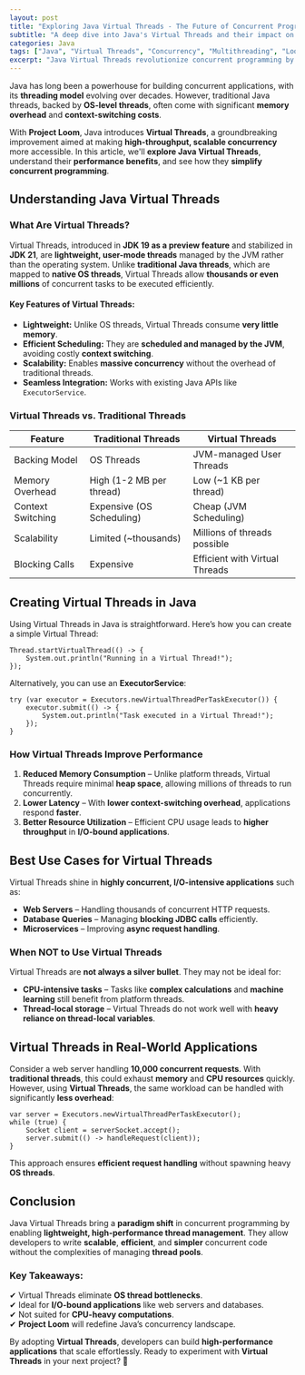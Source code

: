 ```yaml
---
layout: post
title: "Exploring Java Virtual Threads - The Future of Concurrent Programming"
subtitle: "A deep dive into Java's Virtual Threads and their impact on high-performance concurrent applications."
categories: Java
tags: ["Java", "Virtual Threads", "Concurrency", "Multithreading", "Loom", "Performance Optimization"]
excerpt: "Java Virtual Threads revolutionize concurrent programming by offering lightweight, scalable thread management. Learn how Virtual Threads work, their benefits, and how they compare to traditional threads."
---
```

Java has long been a powerhouse for building concurrent applications, with its **threading model** evolving over decades. However, traditional Java threads, backed by **OS-level threads**, often come with significant **memory overhead** and **context-switching costs**.

With **Project Loom**, Java introduces **Virtual Threads**, a groundbreaking improvement aimed at making **high-throughput, scalable concurrency** more accessible. In this article, we'll **explore Java Virtual Threads**, understand their **performance benefits**, and see how they **simplify concurrent programming**.

## Understanding Java Virtual Threads

### What Are Virtual Threads?

Virtual Threads, introduced in **JDK 19 as a preview feature** and stabilized in **JDK 21**, are **lightweight, user-mode threads** managed by the JVM rather than the operating system. Unlike **traditional Java threads**, which are mapped to **native OS threads**, Virtual Threads allow **thousands or even millions** of concurrent tasks to be executed efficiently.

#### Key Features of Virtual Threads:

- **Lightweight:** Unlike OS threads, Virtual Threads consume **very little memory**.
- **Efficient Scheduling:** They are **scheduled and managed by the JVM**, avoiding costly **context switching**.
- **Scalability:** Enables **massive concurrency** without the overhead of traditional threads.
- **Seamless Integration:** Works with existing Java APIs like `ExecutorService`.

### Virtual Threads vs. Traditional Threads

| Feature           | Traditional Threads         | Virtual Threads |
|------------------|--------------------------|----------------|
| Backing Model   | OS Threads                | JVM-managed User Threads |
| Memory Overhead | High (1-2 MB per thread)  | Low (~1 KB per thread) |
| Context Switching | Expensive (OS Scheduling) | Cheap (JVM Scheduling) |
| Scalability      | Limited (~thousands)     | Millions of threads possible |
| Blocking Calls   | Expensive                 | Efficient with Virtual Threads |

## Creating Virtual Threads in Java

Using Virtual Threads in Java is straightforward. Here’s how you can create a simple Virtual Thread:

```
Thread.startVirtualThread(() -> {
    System.out.println("Running in a Virtual Thread!");
});
```

Alternatively, you can use an **ExecutorService**:

```
try (var executor = Executors.newVirtualThreadPerTaskExecutor()) {
    executor.submit(() -> {
        System.out.println("Task executed in a Virtual Thread!");
    });
}
```

### How Virtual Threads Improve Performance

1. **Reduced Memory Consumption** – Unlike platform threads, Virtual Threads require minimal **heap space**, allowing millions of threads to run concurrently.
2. **Lower Latency** – With **lower context-switching overhead**, applications respond **faster**.
3. **Better Resource Utilization** – Efficient CPU usage leads to **higher throughput** in **I/O-bound applications**.

## Best Use Cases for Virtual Threads

Virtual Threads shine in **highly concurrent, I/O-intensive applications** such as:

- **Web Servers** – Handling thousands of concurrent HTTP requests.
- **Database Queries** – Managing **blocking JDBC calls** efficiently.
- **Microservices** – Improving **async request handling**.

### When NOT to Use Virtual Threads

Virtual Threads are **not always a silver bullet**. They may not be ideal for:

- **CPU-intensive tasks** – Tasks like **complex calculations** and **machine learning** still benefit from platform threads.
- **Thread-local storage** – Virtual Threads do not work well with **heavy reliance on thread-local variables**.

## Virtual Threads in Real-World Applications

Consider a web server handling **10,000 concurrent requests**. With **traditional threads**, this could exhaust **memory** and **CPU resources** quickly. However, using **Virtual Threads**, the same workload can be handled with significantly **less overhead**:

```
var server = Executors.newVirtualThreadPerTaskExecutor();
while (true) {
    Socket client = serverSocket.accept();
    server.submit(() -> handleRequest(client));
}
```

This approach ensures **efficient request handling** without spawning heavy **OS threads**.

## Conclusion

Java Virtual Threads bring a **paradigm shift** in concurrent programming by enabling **lightweight, high-performance thread management**. They allow developers to write **scalable**, **efficient**, and **simpler** concurrent code without the complexities of managing **thread pools**.

### Key Takeaways:
✔ Virtual Threads eliminate **OS thread bottlenecks**.  
✔ Ideal for **I/O-bound applications** like web servers and databases.  
✔ Not suited for **CPU-heavy computations**.  
✔ **Project Loom** will redefine Java’s concurrency landscape.

By adopting **Virtual Threads**, developers can build **high-performance applications** that scale effortlessly. Ready to experiment with **Virtual Threads** in your next project? 🚀
